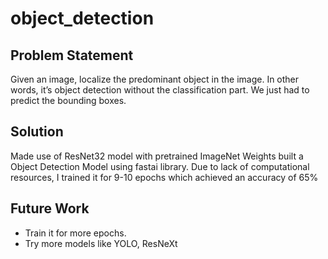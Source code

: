 # object_detection

## Problem Statement

Given an image, localize the predominant object in the image. In other words, it’s object detection without the classification part. We just had to predict the bounding boxes.

## Solution

Made use of ResNet32 model with pretrained ImageNet Weights built a Object Detection Model using fastai library. Due to lack of computational resources, I trained it for 9-10 epochs which achieved an accuracy of 65%


## Future Work

- Train it for more epochs.
- Try more models like YOLO, ResNeXt
